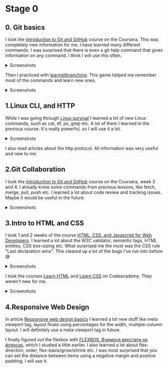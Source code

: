# Stage 0

## 0. Git basics

I took the [Introduction to Git and GitHub](https://www.coursera.org/learn/introduction-git-github) course on the Coursera. This was completely new information for me. I have learned many different commands. I was surprised that there is even a git help command that gives information on any command. I think I will use this often.

<details>
<summary>Screenshots</summary>

![week1](./git-basics/Coursera1.png)
![week2](./git-basics/Coursera2.png)

</details>

Then I practiced with [learngitbranching](https://learngitbranching.js.org/?locale=ru_RU). This game helped me remember most of the commands and learn new ones.

<details>
<summary>Screenshots</summary>

![screen1](./git-basics/learngitbranching1.png)
![screen2](./git-basics/learngitbranching2.png)

</details>

## 1.Linux CLI, and HTTP

While I was going through [Linux survival](https://linuxsurvival.com) I learned a lot of new Linux commands, such as cat, df, ps, grep etc. A lot of them I learned in the previous course. It's really powerful, so I will use it a lot.

<details>
<summary>Screenshots</summary>

![screen1](./task_linux_cli/Linux-survival1.png)
![screen2](./task_linux_cli/Linux-survival2.png)
![screen3](./task_linux_cli/Linux-survival3.png)
![screen4](./task_linux_cli/Linux-survival4.png)
![screen5](./task_linux_cli/Linux-survival5.png)

</details>

I also read articles about the http protocol. All information was very useful and new to me.

## 2.Git Collaboration

I took the [Introduction to Git and GitHub](https://www.coursera.org/learn/introduction-git-github) course on the Coursera, week 3 and 4. I already knew some commands from previous lessons, like fetch, merge, pull, push etc. I learned a lot about code review and tracking issues. Maybe it would be useful in the future.

<details>
<summary>Screenshots</summary>

![week3](./task_git_collaboration/week3.png)
![week4](./task_git_collaboration/week4.png)
![screen1](./git-basics/learngitbranching1.png)
![screen2](./git-basics/learngitbranching2.png)

</details>

## 3.Intro to HTML and CSS

I took 1 and 2 weeks of the course [HTML, CSS, and Javascript for Web Developers](https://www.coursera.org/learn/html-css-javascript-for-web-developers). I learned a lot about the W3C validator, semantic tags, HTML entities, CSS box-sizing etc. What surprised me the most was the CSS rule "Last declaration wins". This cleared up a lot of the bugs I've run into before 😅

<details>
<summary>Screenshots</summary>

![screen1](./task_html_css_intro/chaikin1.png)
![screen2](./task_html_css_intro/chaikin2.png)

</details>

I took the courses [Learn HTML](https://www.codecademy.com/learn/learn-html) and [Learn CSS](https://www.codecademy.com/learn/learn-css) on Codeacademy. They weren't new for me.

<details>
<summary>Screenshots</summary>

![html screen](./task_html_css_intro/html.png)
![css screen](./task_html_css_intro/css.png)

</details>

## 4.Responsive Web Design

In article [Responsive web design basics](https://web.dev/i18n/en/responsive-web-design-basics/) I learned a lot new stuff like meta viewport tag, layout floats using percentages for the width, multiple-column layout. I will definitely use a meta viewport tag in future.

I finally figured out the flexbox with [FLEXBOX. Вчимося верстати на флексах](https://www.youtube.com/playlist?list=PLM6XATa8CAG5mPV60dMmjMRrHVW4LmV2x), which I studied a little earlier. I also learned a lot about flex-direction, order, flex-basis/grow/shrink etc. I was most surprised that you can set the distance between items using a negative margin and positive padding. I will use it.
